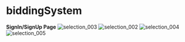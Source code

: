# biddingSystem
<b>SignIn/SignUp Page</b>
![selection_003](https://cloud.githubusercontent.com/assets/12582488/25770443/1994b856-31fb-11e7-9230-45726e1cb099.png)
![selection_002](https://cloud.githubusercontent.com/assets/12582488/25770445/19957e26-31fb-11e7-9187-b7b756900fe7.png)
![selection_004](https://cloud.githubusercontent.com/assets/12582488/25770446/19971ff6-31fb-11e7-980e-4ce528e4fe3b.png)
![selection_005](https://cloud.githubusercontent.com/assets/12582488/25770444/1995216a-31fb-11e7-9f54-39fac8869a3e.png)
